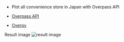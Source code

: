 - Plot all convenience store in Japan with Overpass API

- [Overpass API](https://wiki.openstreetmap.org/wiki/JA:Overpass_API)

- [Overpy](http://python-overpy.readthedocs.io/en/latest/index.html)

Result image
![result image](https://github.com/NaoY-2501/overpass_plot_convenience/blob/master/img/convenience_jp_BW.png)
